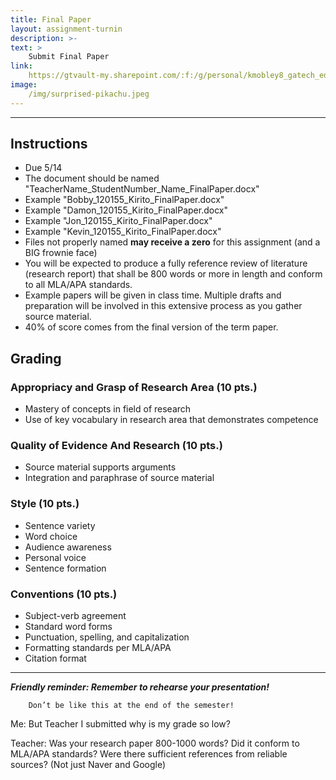 ```yaml
---
title: Final Paper
layout: assignment-turnin
description: >-
text: >
    Submit Final Paper
link: 
    https://gtvault-my.sharepoint.com/:f:/g/personal/kmobley8_gatech_edu/EkyfnMTDqfROqbipr-Iyfn0B5bv1fDfMwZoYLu9DCwwqsw
image: 
    /img/surprised-pikachu.jpeg
---
```

---
## Instructions
- Due 5/14
- The document should be named "TeacherName_StudentNumber_Name_FinalPaper.docx"
- Example "Bobby_120155_Kirito_FinalPaper.docx"
- Example "Damon_120155_Kirito_FinalPaper.docx"
- Example "Jon_120155_Kirito_FinalPaper.docx"
- Example "Kevin_120155_Kirito_FinalPaper.docx"
- Files not properly named **may receive a zero** for this assignment (and a BIG frownie face)
- You will be expected to produce a fully reference review of literature (research report) that shall be 800 words or more in length and conform to all MLA/APA standards. 
- Example papers will be given in class time. Multiple drafts and preparation will be involved in this extensive process as you gather source material. 
- 40% of score comes from the final version of the term paper.
## Grading
### Appropriacy and Grasp of Research Area (10 pts.)
- Mastery of concepts in field of research 
- Use of key vocabulary in research area that demonstrates competence
### Quality of Evidence And Research (10 pts.)
- Source material supports arguments 
- Integration and paraphrase of source material
### Style (10 pts.)
- Sentence variety
- Word choice
- Audience awareness
- Personal voice
- Sentence formation
### Conventions (10 pts.)
- Subject-verb agreement
- Standard word forms
- Punctuation, spelling, and capitalization
- Formatting standards per MLA/APA
- Citation format
---
***Friendly reminder: Remember to rehearse your presentation!***

        Don’t be like this at the end of the semester!

Me: But Teacher I submitted why is my grade so low?

Teacher: Was your research paper 800-1000 words? Did it conform to MLA/APA standards? Were there sufficient references from reliable sources? (Not just Naver and Google)

